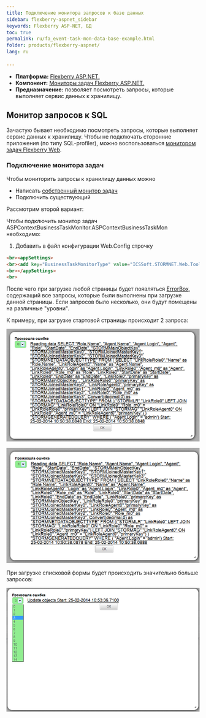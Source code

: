 ```yaml
---
title: Подключение монитора запросов к базе данных
sidebar: flexberry-aspnet_sidebar
keywords: Flexberry ASP-NET, БД
toc: true
permalink: ru/fa_event-task-mon-data-base-example.html
folder: products/flexberry-aspnet/
lang: ru

---
```


* **Платформа:** [Flexberry ASP.NET.](fa_flexberry-asp-net.html)
* **Компонент:** [Мониторы задач Flexberry ASP.NET.](fa_monitor-tasks--Flexberry--web.html)
* **Предназначение:** позволяет посмотреть запросы, которые выполняет сервис данных к хранилищу.

## Монитор запросов к SQL

Зачастую бывает необходимо посмотреть запросы, которые выполняет сервис данных к хранилищу. Чтобы не подключать сторонние приложения (по типу SQL-profiler), можно воспользоваться [монитором задач Flexberry Web](monitor-tasks--Flexberry--web.html).

### Подключение монитора задач

Чтобы мониторить запросы к хранилищу данных можно

* Написать [собственный монитор задач](fo_creating-and-connection--business-task-monitor.html)
* Подключить существующий

Рассмотрим второй вариант:

Чтобы подключить монитор задач ASPContextBusinessTaskMonitor.ASPContextBusinessTaskMon необходимо:

1. Добавить в файл конфигурации Web.Config строчку 

```html
<br><appSettings>
<br><add key="BusinessTaskMonitorType" value="ICSSoft.STORMNET.Web.Tools.WebBusinessTaskMon, ICSSoft.STORMNET.Web.Tools" />
<br></appSettings>
<br>
```

После чего при загрузке любой страницы будет появляться [ErrorBox](fa_web-error-box-and--error-form.html), содержащий все запросы, которые были выполнены при загрузке данной страницы. Если запросов было несколько, они будут помещены на различные "уровни".

К примеру, при загрузке стартовой страницы происходит 2 запроса:

![](/images/pages/products/flexberry-aspnet/aspnet/monitor1.png)

![](/images/pages/products/flexberry-aspnet/aspnet/monitor2.png)

При загрузке списковой формы будет происходить значительно больше запросов:

![](/images/pages/products/flexberry-aspnet/aspnet/monitor3.png)
